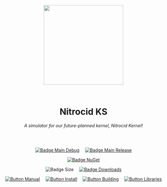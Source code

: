 
<div align = center>

<br>
<br>
    
<img
  src = 'https://cdn.jsdelivr.net/gh/Aptivi/Nitrocid@main/public/Nitrocid/OfficialAppIcon-NitrocidKS-512.png'
  width = 256
  align = center
/>

<br>

# Nitrocid KS
    
*A simulator for our future-planned kernel, Nitrocid Kernel!*

<br>
<br>

[![Badge Main Debug]][Main Debug]   
[![Badge Main Release]][Main Release]

[![Badge NuGet]][NuGet]

![Badge Size]   
[![Badge Downloads]][Releases]

[![Button Manual]][Manual]   
[![Button Install]][Install]   
[![Button Building]][Building]   
[![Button Libraries]][Libraries]

</div>
    
<br>

</div>


<!----------------------------------------------------------------------------->

[Releases]: https://github.com/Aptivi/Nitrocid/releases
[NuGet]: https://www.nuget.org/packages/KS/

[Main Debug]: https://github.com/Aptivi/Nitrocid/actions/workflows/build.yml
[Main Release]: https://github.com/Aptivi/Nitrocid/actions/workflows/build-rel.yml

[Libraries]: https://aptivi.gitbook.io/aptivi/nitrocid-ks-manual/project-dependencies
[Building]: https://aptivi.gitbook.io/aptivi/nitrocid-ks-manual/advanced-and-power-users/building-the-kernel
[Install]: https://aptivi.gitbook.io/aptivi/nitrocid-ks-manual/installation-and-maintenance/installing-the-kernel
[Manual]: https://aptivi.gitbook.io/aptivi/nitrocid-ks-manual/

<!----------------------------------[ Badges ]--------------------------------->

[Badge Downloads]: https://img.shields.io/github/downloads/Aptivi/Nitrocid/total?color=217346&label=Downloads&style=for-the-badge&logoColor=white&logo=DocuSign&labelColor=2d9d5f
[Badge NuGet]: https://img.shields.io/nuget/vpre/KS?color=012f52&style=for-the-badge&logoColor=white&logo=NuGet&labelColor=004880
[Badge Size]: https://img.shields.io/github/repo-size/Aptivi/Nitrocid?color=bb4a28&label=size&logoColor=white&style=for-the-badge&logo=GoogleAnalytics&labelColor=E85C33

[Badge Main Debug]: https://github.com/Aptivi/Nitrocid/actions/workflows/build.yml/badge.svg
[Badge Main Release]: https://github.com/Aptivi/Nitrocid/actions/workflows/build-rel.yml/badge.svg

<!---------------------------------[ Buttons ]--------------------------------->

[Button Libraries]: https://img.shields.io/badge/Libraries-EA8220?style=for-the-badge&logoColor=white&logo=AzureArtifacts
[Button Building]: https://img.shields.io/badge/Building-5D4F85?style=for-the-badge&logoColor=white&logo=Hackaday
[Button Install]: https://img.shields.io/badge/Installation-2F8D46?style=for-the-badge&logoColor=white&logo=DocuSign
[Button Manual]: https://img.shields.io/badge/Docs-blueviolet?style=for-the-badge&logoColor=white&logo=GitBook
